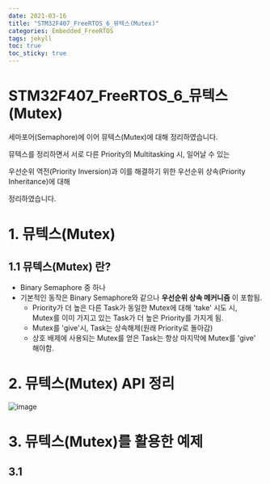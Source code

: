 ```yaml
---
date: 2021-03-16
title: "STM32F407_FreeRTOS_6_뮤텍스(Mutex)"
categories: Embedded_FreeRTOS
tags: jekyll
toc: true  
toc_sticky: true 
---
```


STM32F407_FreeRTOS_6_뮤텍스(Mutex)
=============

세마포어(Semaphore)에 이어 뮤텍스(Mutex)에 대해 정리하였습니다.    

뮤텍스를 정리하면서 서로 다른 Priority의 Multitasking 시, 일어날 수 있는    

우선순위 역전(Priority Inversion)과 이를 해결하기 위한 우선순위 상속(Priority Inheritance)에 대해    

정리하였습니다.

# 1. 뮤텍스(Mutex)
## 1.1 뮤텍스(Mutex) 란?
* Binary Semaphore 중 하나
* 기본적인 동작은 Binary Semaphore와 같으나 **우선순위 상속 메커니즘** 이 포함됨.
    * Priority가 더 높은 다른 Task가 동일한 Mutex에 대해 'take' 시도 시,    
      Mutex를 이미 가지고 있는 Task가 더 높은 Priority를 가지게 됨.
    * Mutex를 'give'시, Task는 상속해제(원래 Priority로 돌아감)
    * 상호 배제에 사용되는 Mutex를 얻은 Task는 항상 마지막에 Mutex를 'give' 해야함.

# 2. 뮤텍스(Mutex) API 정리

![image](https://user-images.githubusercontent.com/79636864/111270958-e1a54d80-8673-11eb-91a2-5e05bd7ef74a.png)

# 3. 뮤텍스(Mutex)를 활용한 예제
## 3.1 
